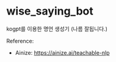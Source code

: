 # wise_saying_bot

kogpt를 이용한 명언 생성기 (나름 잘됩니다.)

Reference:
- Ainize: https://ainize.ai/teachable-nlp
